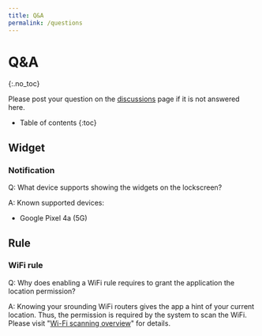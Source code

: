 ```yaml
---
title: Q&A
permalink: /questions
---
```


# Q&A
{:.no_toc}

Please post your question on the [discussions](https://github.com/dsoutw/dWidgets-Android/discussions) page if it is not answered here.

* Table of contents
{:toc}

## Widget

### Notification

Q: What device supports showing the widgets on the lockscreen?

A: Known supported devices:
* Google Pixel 4a (5G)

## Rule

### WiFi rule

Q: Why does enabling a WiFi rule requires to grant the application the location permission?

A: Knowing your srounding WiFi routers gives the app a hint of your current location. Thus, the permission is required by the system to scan the WiFi. Please visit "[Wi-Fi scanning overview](https://developer.android.com/develop/connectivity/wifi/wifi-scan#wifi-scan-permissions)" for details.